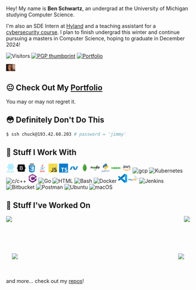 Hey! My name is **Ben Schwartz**, an undergrad at the University of Michigan studying Computer Science.

I'm also an SDE Intern at [Hyland](https://www.hyland.com/en) and a teaching assistant for a [cybersecurity course](https://eecs388.org). I plan to finish undergrad this winter and continue pursuing a masters in Computer Science, hoping to graduate in December 2024!



![Visitors](https://visitor-badge.laobi.icu/badge?page_id=btschwartz12.btschwartz12)
[![PGP thumbprint](https://img.shields.io/badge/PGP-%23228B22?style=flat)](https://keys.openpgp.org/search?q=btschwartz12%40gmail.com)
[![Portfolio](https://img.shields.io/badge/Portfolio-purple?style=flat)](https://btschwartz.com/portfolio)

<img src="dist/saul.gif" width="5%" height="auto"  />




<h2>😐 Check Out My <a href="https://btschwartz.com/portfolio">Portfolio</a></h2>



You may or may not regret it.

<h2>😳 Definitely Don't Do This</h2>

```bash
$ ssh chuck@193.42.60.203 # password = 'jimmy'
```





<h2>🚀 Stuff I Work With</h2>
<p align="left">
  <img src="https://raw.githubusercontent.com/devicons/devicon/master/icons/react/react-original-wordmark.svg" alt="react" width="25" height="25" />
  <img src="https://raw.githubusercontent.com/devicons/devicon/master/icons/bootstrap/bootstrap-plain.svg" alt="bootstrap" width="25" height="25" />
  <img src="https://raw.githubusercontent.com/devicons/devicon/master/icons/css3/css3-original-wordmark.svg" alt="css3" width="25" height="25" />
  <img src="https://raw.githubusercontent.com/devicons/devicon/master/icons/java/java-original-wordmark.svg" alt="java" width="25" height="25" />
  <img src="https://raw.githubusercontent.com/devicons/devicon/master/icons/javascript/javascript-original.svg" alt="javascript" width="25" height="25" />
  <img src="https://raw.githubusercontent.com/devicons/devicon/master/icons/typescript/typescript-original.svg" alt="typescript" width="25" height="25" />
  <img src="https://raw.githubusercontent.com/devicons/devicon/master/icons/dot-net/dot-net-original.svg" alt=".NET" width="25" height="25" />
  <img src="https://raw.githubusercontent.com/devicons/devicon/master/icons/mongodb/mongodb-original.svg" alt="mongodb" width="25" height="25" />
  <img src="https://raw.githubusercontent.com/devicons/devicon/master/icons/nodejs/nodejs-original-wordmark.svg" alt="nodejs" width="25" height="25" />
  <img src="https://raw.githubusercontent.com/devicons/devicon/master/icons/python/python-original-wordmark.svg" alt="python" width="25" height="25" />
  <img src="https://raw.githubusercontent.com/devicons/devicon/master/icons/nginx/nginx-original.svg" alt="nginx" width="25" height="25" />
  <img src="https://raw.githubusercontent.com/github/explore/80688e429a7d4ef2fca1e82350fe8e3517d3494d/topics/aws/aws.png" alt="aws" width="25" height="25" />
  <img src="https://www.vectorlogo.zone/logos/google_cloud/google_cloud-icon.svg" alt="gcp" width="25" height="25" />
  <img src="https://www.vectorlogo.zone/logos/kubernetes/kubernetes-icon.svg" alt="Kubernetes" width="25" height="25" />
  <img src="https://cdn.jsdelivr.net/gh/devicons/devicon/icons/cplusplus/cplusplus-original.svg" alt="c/c++" width="25" height="25" />
  <img src="https://raw.githubusercontent.com/devicons/devicon/master/icons/csharp/csharp-original.svg" alt="c#" width="25" height="25" />
  <img src="https://cdn.jsdelivr.net/gh/devicons/devicon/icons/go/go-original.svg" alt="Go" width="25" height="25" />
  <img src="https://cdn.jsdelivr.net/gh/devicons/devicon/icons/html5/html5-original-wordmark.svg" alt="HTML" width="25" height="25" />
  <img src="https://cdn.jsdelivr.net/gh/devicons/devicon/icons/bash/bash-original.svg" alt="Bash" width="25" height="25" />
  <img src="https://www.vectorlogo.zone/logos/docker/docker-icon.svg" alt="Docker" width="25" height="25" />
  <img src="https://raw.githubusercontent.com/devicons/devicon/master/icons/vscode/vscode-original.svg" alt="VSCode" width="25" height="25" />
  <img src="https://raw.githubusercontent.com/devicons/devicon/master/icons/mysql/mysql-original-wordmark.svg" alt="MySQL" width="25" height="25" />
  <img src="https://cdn.jsdelivr.net/gh/devicons/devicon/icons/jenkins/jenkins-original.svg" alt="Jenkins" width="25" height="25" />
  <img src="https://cdn.jsdelivr.net/gh/devicons/devicon/icons/bitbucket/bitbucket-original.svg" alt="Bitbucket" width="25" height="25" />
  <img src="https://www.vectorlogo.zone/logos/getpostman/getpostman-icon.svg" alt="Postman" width="25" height="25" />
  <img src="https://cdn.jsdelivr.net/gh/devicons/devicon/icons/ubuntu/ubuntu-plain.svg" alt="Ubuntu" width="25" height="25" />
  <img src="https://cdn.jsdelivr.net/gh/devicons/devicon/icons/apple/apple-original.svg" alt="macOS" width="25" height="25" />
</p>



<h2>📝 Stuff I've Worked On</h2>

<div>

<div width="100%" >
  <a align="left" href="https://github.com/btschwartz12/bliss-portfolio" title="bliss-portfolio"><img align="left" height="115" src="https://github-readme-stats.vercel.app/api/pin/?username=btschwartz12&repo=bliss-portfolio&theme=neon&border_color=61dafb&border_radius=10"></a>
  <a align="right" href="https://github.com/btschwartz12/chat-with-saul" title="chat-with-saul"><img align="right" height="115" src="https://github-readme-stats.vercel.app/api/pin/?username=btschwartz12&repo=chat-with-saul&theme=highcontrast&border_color=61dafb&border_radius=10"></a>
<div>
<br/><br/><br/><br/><br/><br/>

<div width="100%" >
  <a href="https://github.com/btschwartz12/health-monitor" title="health-monitor"><img align="right" height="115" src="https://github-readme-stats.vercel.app/api/pin/?username=btschwartz12&repo=health-monitor&theme=great-gatsby&border_color=61dafb&border_radius=10"></a>
  <a href="https://github.com/btschwartz12/WingmanGPT" title="WingmanGPT"><img  height="115" src="https://github-readme-stats.vercel.app/api/pin/?username=btschwartz12&repo=WingmanGPT&theme=aura&border_color=61dafb&border_radius=10"></a>
<div>
<br/><br/>



and more... check out my [repos](https://github.com/btschwartz12?tab=repositories)!
